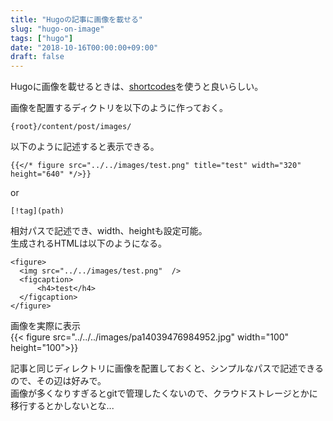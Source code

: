 ```yaml
---
title: "Hugoの記事に画像を載せる"
slug: "hugo-on-image"
tags: ["hugo"]
date: "2018-10-16T00:00:00+09:00"
draft: false
---
```


Hugoに画像を載せるときは、[shortcodes](https://gohugo.io/content-management/shortcodes/)を使うと良いらしい。

画像を配置するディクトリを以下のように作っておく。

```
{root}/content/post/images/
```

以下のように記述すると表示できる。   

```
{{</* figure src="../../images/test.png" title="test" width="320" height="640" */>}}
```

or

```
[!tag](path)
```


相対パスで記述でき、width、heightも設定可能。  
生成されるHTMLは以下のようになる。

```
<figure>
  <img src="../../images/test.png"  />
  <figcaption>
      <h4>test</h4>
  </figcaption>
</figure>
```

画像を実際に表示  
{{< figure src="../../../images/pa14039476984952.jpg" width="100" height="100">}}

記事と同じディレクトリに画像を配置しておくと、シンプルなパスで記述できるので、その辺は好みで。  
画像が多くなりすぎるとgitで管理したくないので、クラウドストレージとかに移行するとかしないとな...  


